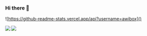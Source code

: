 ### Hi there 👋

![https://github-readme-stats.vercel.app/api?username=awibox]()
<div>
  <img  align="left" src="https://github-readme-stats.vercel.app/api?username=awibox" />
  <img align="left" src="https://readme-stats-cfgj2cxdy.vercel.app/api/top-langs/?username=awibox&hide=html,css" />
</div>

<!--
**awibox/awibox** is a ✨ _special_ ✨ repository because its `README.md` (this file) appears on your GitHub profile.

Here are some ideas to get you started:

- 🔭 I’m currently working on ...
- 🌱 I’m currently learning ...
- 👯 I’m looking to collaborate on ...
- 🤔 I’m looking for help with ...
- 💬 Ask me about ...
- 📫 How to reach me: ...
- 😄 Pronouns: ...
- ⚡ Fun fact: ...
-->
